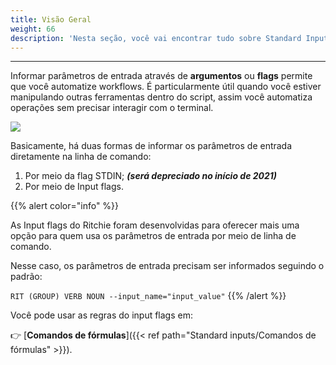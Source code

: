 ```yaml
---
title: Visão Geral
weight: 66
description: 'Nesta seção, você vai encontrar tudo sobre Standard Inputs.'
---
```


---

Informar parâmetros de entrada através de **argumentos** ou **flags** permite que você automatize workflows. É particularmente útil quando você estiver manipulando outras ferramentas dentro do script, assim você automatiza operações sem precisar interagir com o terminal.

![](/shared/standard-inputs.png)

Basicamente, há duas formas de informar os parâmetros de entrada diretamente na linha de comando:

1. Por meio da flag STDIN;     _**\(será depreciado no início de 2021\)**_
2. Por meio de Input flags.


{{% alert color="info" %}}

As Input flags do Ritchie foram desenvolvidas para oferecer mais uma opção para quem usa os parâmetros de entrada por meio de linha de comando.

Nesse caso, os parâmetros de entrada precisam ser informados seguindo o padrão:

`RIT (GROUP) VERB NOUN --input_name="input_value"`
{{% /alert %}}

Você pode usar as regras do input flags em:

👉 [**Comandos de fórmulas**]({{< ref path="Standard inputs/Comandos de fórmulas" >}}).
